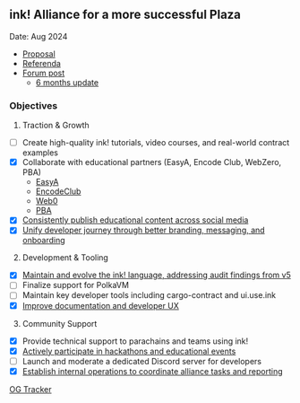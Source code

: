 ## ink! Alliance for a more successful Plaza

Date: Aug 2024

- [Proposal](https://docs.google.com/document/d/1-XprsFVOIkDSHpnGDMg0pKuswU_S0YHLdWLNtlsmJfw/edit?tab=t.0#heading=h.v6is2ta0txr1)
- [Referenda](http://polkadot.polkassembly.io/referenda/1123)
- [Forum post](https://forum.polkadot.network/t/treasury-ink-alliance-for-a-more-successful-plaza/9692)
  - [6 months update](https://forum.polkadot.network/t/ink-alliance-six-month-progress-update/12196)

### Objectives

1. Traction & Growth
- [ ] Create high-quality ink! tutorials, video courses, and real-world contract examples
- [x] Collaborate with educational partners (EasyA, Encode Club, WebZero, PBA)
    - [EasyA](https://www.youtube.com/watch?v=Ccbzavn98dw)
    - [EncodeClub](https://www.encode.club/encode-polkadot-summer2024-educate)
    - [Web0](https://sub0.gg/challenges)
    - [PBA](https://medium.com/@salilapte/polkadot-blockchain-academy-week-2-recap-diving-into-api-architecture-fork-handling-ink-70420202e86b)
- [x] [Consistently publish educational content across social media](https://x.com/ink_lang)
- [x] [Unify developer journey through better branding, messaging, and onboarding](https://use.ink/)

2. Development & Tooling
- [x] [Maintain and evolve the ink! language, addressing audit findings from v5](https://x.com/ink_lang/status/1882153956995907608)
- [ ] Finalize support for PolkaVM
- [ ] Maintain key developer tools including cargo-contract and ui.use.ink
- [x] [Improve documentation and developer UX](https://use.ink/)

3. Community Support
- [x] Provide technical support to parachains and teams using ink!
- [x] [Actively participate in hackathons and educational events](https://forum.polkadot.network/t/ink-alliance-six-month-progress-update/12196)
- [ ] Launch and moderate a dedicated Discord server for developers
- [x] [Establish internal operations to coordinate alliance tasks and reporting](https://github.com/use-ink/ink-alliance)

[OG Tracker](https://app.ogtracker.io/mediumSpender/1123)
